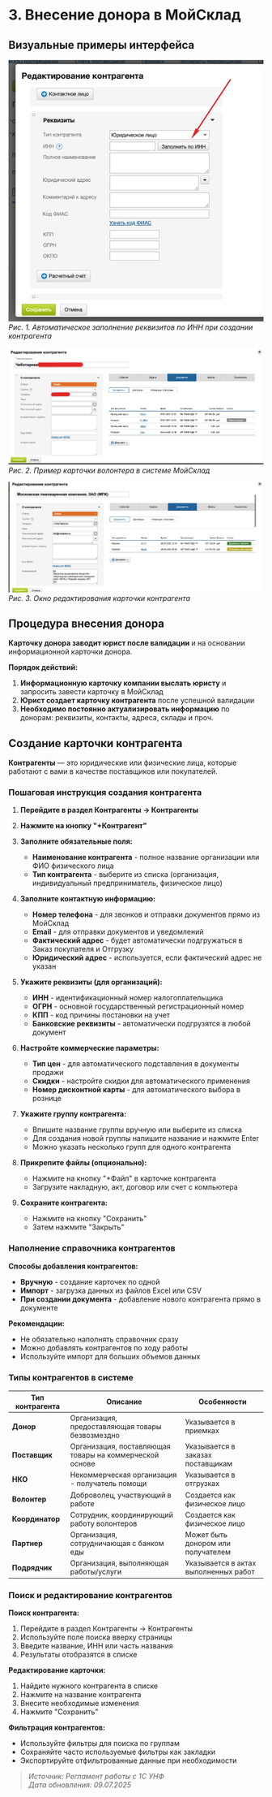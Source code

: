 # 3. Внесение донора в МойСклад 

## Визуальные примеры интерфейса

![Автоматическое заполнение по ИНН](../screenshots/inn_autofill.png)
*Рис. 1. Автоматическое заполнение реквизитов по ИНН при создании контрагента*

![Карточка волонтера](../screenshots/volunteer_card.png)
*Рис. 2. Пример карточки волонтера в системе МойСклад*

![Редактирование контрагента](../screenshots/counterparty_edit.png)
*Рис. 3. Окно редактирования карточки контрагента*

## Процедура внесения донора

**Карточку донора заводит юрист после валидации** и на основании информационной карточки донора.

**Порядок действий:**
1. **Информационную карточку компании выслать юристу** и запросить завести карточку в МойСклад
2. **Юрист создает карточку контрагента** после успешной валидации
3. **Необходимо постоянно актуализировать информацию** по донорам: реквизиты, контакты, адреса, склады и проч.

## Создание карточки контрагента

**Контрагенты** — это юридические или физические лица, которые работают с вами в качестве поставщиков или покупателей.

### Пошаговая инструкция создания контрагента

1. **Перейдите в раздел Контрагенты → Контрагенты**
2. **Нажмите на кнопку "+Контрагент"**
3. **Заполните обязательные поля:**
   - **Наименование контрагента** - полное название организации или ФИО физического лица
   - **Тип контрагента** - выберите из списка (организация, индивидуальный предприниматель, физическое лицо)

4. **Заполните контактную информацию:**
   - **Номер телефона** - для звонков и отправки документов прямо из МойСклад
   - **Email** - для отправки документов и уведомлений
   - **Фактический адрес** - будет автоматически подгружаться в Заказ покупателя и Отгрузку
   - **Юридический адрес** - используется, если фактический адрес не указан

5. **Укажите реквизиты (для организаций):**
   - **ИНН** - идентификационный номер налогоплательщика
   - **ОГРН** - основной государственный регистрационный номер
   - **КПП** - код причины постановки на учет
   - **Банковские реквизиты** - автоматически подгрузятся в любой документ

6. **Настройте коммерческие параметры:**
   - **Тип цен** - для автоматического подставления в документы продажи
   - **Скидки** - настройте скидки для автоматического применения
   - **Номер дисконтной карты** - для автоматического выбора в рознице

7. **Укажите группу контрагента:**
   - Впишите название группы вручную или выберите из списка
   - Для создания новой группы напишите название и нажмите Enter
   - Можно указать несколько групп для одного контрагента

8. **Прикрепите файлы (опционально):**
   - Нажмите на кнопку "+Файл" в карточке контрагента
   - Загрузите накладную, акт, договор или счет с компьютера

9. **Сохраните контрагента:**
   - Нажмите на кнопку "Сохранить"
   - Затем нажмите "Закрыть"

### Наполнение справочника контрагентов

**Способы добавления контрагентов:**
- **Вручную** - создание карточек по одной
- **Импорт** - загрузка данных из файлов Excel или CSV
- **При создании документа** - добавление нового контрагента прямо в документе

**Рекомендации:**
- Не обязательно наполнять справочник сразу
- Можно добавлять контрагентов по ходу работы
- Используйте импорт для больших объемов данных

### Типы контрагентов в системе

| Тип контрагента | Описание | Особенности |
|-----------------|----------|-------------|
| **Донор** | Организация, предоставляющая товары безвозмездно | Указывается в приемках |
| **Поставщик** | Организация, поставляющая товары на коммерческой основе | Указывается в заказах поставщикам |
| **НКО** | Некоммерческая организация - получатель помощи | Указывается в отгрузках |
| **Волонтер** | Доброволец, участвующий в работе | Создается как физическое лицо |
| **Координатор** | Сотрудник, координирующий работу волонтеров | Создается как физическое лицо |
| **Партнер** | Организация, сотрудничающая с банком еды | Может быть донором или получателем |
| **Подрядчик** | Организация, выполняющая работы/услуги | Указывается в актах выполненных работ |

### Поиск и редактирование контрагентов

**Поиск контрагента:**
1. Перейдите в раздел Контрагенты → Контрагенты
2. Используйте поле поиска вверху страницы
3. Введите название, ИНН или часть названия
4. Результаты отобразятся в списке

**Редактирование карточки:**
1. Найдите нужного контрагента в списке
2. Нажмите на название контрагента
3. Внесите необходимые изменения
4. Нажмите "Сохранить"

**Фильтрация контрагентов:**
- Используйте фильтры для поиска по группам
- Сохраняйте часто используемые фильтры как закладки
- Экспортируйте отфильтрованные данные при необходимости

> *Источник: Регламент работы с 1С УНФ*  
> *Дата обновления: 09.07.2025* 